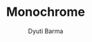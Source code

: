 ---
title: "Monochrome"
github: https://github.com/dyutibarma/monochrome
demo: https://dyutibarma.github.io/monochrome/
author: Dyuti Barma
ssg:
  - Jekyll
cms:
  - No Cms
---